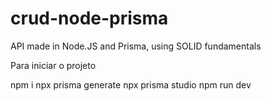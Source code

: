 # crud-node-prisma

API made in Node.JS and Prisma, using SOLID fundamentals

Para iniciar o projeto

npm i
npx prisma generate
npx prisma studio
npm run dev
